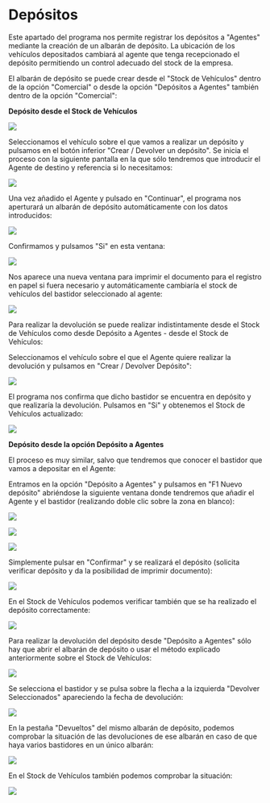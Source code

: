 # Depósitos

Este apartado del programa nos permite registrar los depósitos a "Agentes" mediante la creación de un albarán de depósito. La ubicación de los vehículos depositados cambiará al agente que tenga recepcionado el depósito permitiendo un control adecuado del stock de la empresa.

El albarán de depósito se puede crear desde el "Stock de Vehículos" dentro de la opción "Comercial" o desde la opción "Depósitos a Agentes" también dentro de la opción "Comercial":

**Depósito desde el Stock de Vehículos**

![](../../.gitbook/assets/image%20%28506%29.png)

Seleccionamos el vehículo sobre el que vamos a realizar un depósito y pulsamos en el botón inferior "Crear / Devolver un depósito". Se inicia el proceso con la siguiente pantalla en la que sólo tendremos que introducir el Agente de destino y referencia si lo necesitamos:

![](../../.gitbook/assets/image%20%28424%29.png)

Una vez añadido el Agente y pulsado en "Continuar", el programa nos aperturará un albarán de depósito automáticamente con los datos introducidos:

![](../../.gitbook/assets/image%20%28260%29.png)

Confirmamos y pulsamos "Si" en esta ventana:

![](../../.gitbook/assets/image%20%28327%29.png)

Nos aparece una nueva ventana para imprimir el documento para el registro en papel si fuera necesario y automáticamente cambiaría el stock de vehículos del bastidor seleccionado al agente:

![](../../.gitbook/assets/image%20%28109%29.png)

Para realizar la devolución se puede realizar indistintamente desde el Stock de Vehículos como desde Depósito a Agentes - desde el Stock de Vehículos:

Seleccionamos el vehículo sobre el que el Agente quiere realizar la devolución y pulsamos en "Crear / Devolver Depósito":

![](../../.gitbook/assets/image%20%28263%29.png)

El programa nos confirma que dicho bastidor se encuentra en depósito y que realizaría la devolución. Pulsamos en "Si" y obtenemos el Stock de Vehículos actualizado:

![](../../.gitbook/assets/image%20%2851%29.png)

**Depósito desde la opción Depósito a Agentes**

El proceso es muy similar, salvo que tendremos que conocer el bastidor que vamos a depositar en el Agente:

Entramos en la opción "Depósito a Agentes" y pulsamos en "F1 Nuevo depósito" abriéndose la siguiente ventana donde tendremos que añadir el Agente y el bastidor \(realizando doble clic sobre la zona en blanco\):

![](../../.gitbook/assets/image%20%28265%29.png)

![](../../.gitbook/assets/image%20%28515%29.png)

![](../../.gitbook/assets/image%20%28414%29.png)

Simplemente pulsar en "Confirmar" y se realizará el depósito \(solicita verificar depósito y da la posibilidad de imprimir documento\):

![](../../.gitbook/assets/image%20%2839%29.png)

En el Stock de Vehículos podemos verificar también que se ha realizado el depósito correctamente:

![](../../.gitbook/assets/image%20%28495%29.png)

Para realizar la devolución del depósito desde "Depósito a Agentes" sólo hay que abrir el albarán de depósito o usar el método explicado anteriormente sobre el Stock de Vehículos:

![](../../.gitbook/assets/image%20%28280%29.png)

Se selecciona el bastidor y se pulsa sobre la flecha a la izquierda "Devolver Seleccionados" apareciendo la fecha de devolución:

![](../../.gitbook/assets/image%20%28300%29.png)

En la pestaña "Devueltos" del mismo albarán de depósito, podemos comprobar la situación de las devoluciones de ese albarán en caso de que haya varios bastidores en un único albarán:

![](../../.gitbook/assets/image%20%28184%29.png)

En el Stock de Vehículos también podemos comprobar la situación:

![](../../.gitbook/assets/image%20%2854%29.png)



